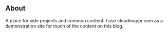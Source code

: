 ## About
A place for side projects and common content.  I use cloudmappr.com as a demonstration site for much of the content on this blog.
